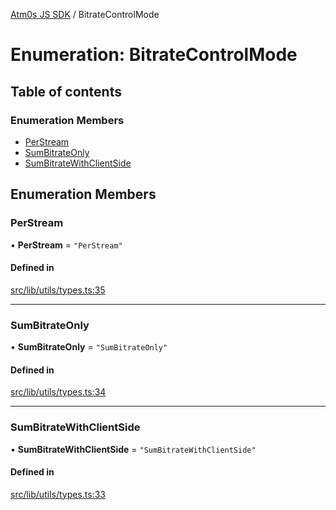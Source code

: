 [Atm0s JS SDK](../README.md) / BitrateControlMode

# Enumeration: BitrateControlMode

## Table of contents

### Enumeration Members

- [PerStream](BitrateControlMode.md#perstream)
- [SumBitrateOnly](BitrateControlMode.md#sumbitrateonly)
- [SumBitrateWithClientSide](BitrateControlMode.md#sumbitratewithclientside)

## Enumeration Members

### PerStream

• **PerStream** = ``"PerStream"``

#### Defined in

[src/lib/utils/types.ts:35](https://github.com/8xFF/media-sdk-js/blob/42072f0/src/lib/utils/types.ts#L35)

___

### SumBitrateOnly

• **SumBitrateOnly** = ``"SumBitrateOnly"``

#### Defined in

[src/lib/utils/types.ts:34](https://github.com/8xFF/media-sdk-js/blob/42072f0/src/lib/utils/types.ts#L34)

___

### SumBitrateWithClientSide

• **SumBitrateWithClientSide** = ``"SumBitrateWithClientSide"``

#### Defined in

[src/lib/utils/types.ts:33](https://github.com/8xFF/media-sdk-js/blob/42072f0/src/lib/utils/types.ts#L33)
